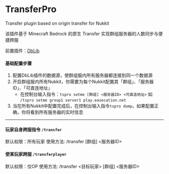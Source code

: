 # TransferPro
Transfer plugin based on origin transfer for Nukkit

该插件基于 Minecraft Bedrock 的原生 Transfer 实现群组服务器的人数同步与便捷跨服

前置插件：[DbLib](https://github.com/fromgate/DbLib/releases)

#### 基础配置步骤

1. 配置DbLib插件的数据源，使群组服内所有服务器都连接到同一个数据源
2. 开启群组服内所有Nukkit，你需要为每个Nukkit配置其「群组」、「服务器ID」、「可直连地址」
    - 在控制台输入指令：`tspro setme [群组] <服务器ID> <可直连地址>` 如 `/tspro setme group1 server1 play.easecation.net`
3. 当在所有Nukkit中配置完成后，在控制台输入指令`tspro dump`，如果配置正确，你将看到所有服务器的实时信息

----------

#### 玩家自身跨服指令 `/transfer`
默认权限：所有玩家
使用方法: /transfer [群组] <服务器ID>

#### 使某玩家跨服 `/transferplayer`
默认权限：仅OP
使用方法: /transfer <目标玩家> [群组] <服务器ID>